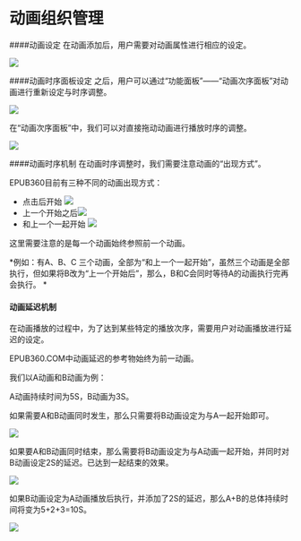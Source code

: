 # 动画组织管理

####动画设定
在动画添加后，用户需要对动画属性进行相应的设定。

![](http://qn.media.epub360.com/materials/origin/97f2eab9f46c3e725e958efa0bbfe6eb_origin.png)


####动画时序面板设定
之后，用户可以通过“功能面板”——“动画次序面板”对动画进行重新设定与时序调整。

![](http://qn.media.epub360.com/materials/origin/7cafe2e7ff4e6abe31f28d852f812f92_origin.png)

在“动画次序面板”中，我们可以对直接拖动动画进行播放时序的调整。

![](http://qn.media.epub360.com/materials/origin/1cc6174de90a5ebd7be1252f382abb90_origin.png)

####动画时序机制
在动画时序调整时，我们需要注意动画的“出现方式”。

EPUB360目前有三种不同的动画出现方式：

* 点击后开始 ![](http://qn.media.epub360.com/materials/origin/d8cd115d5bef0d990070d704879d602f_origin.png)
* 上一个开始之后![](http://qn.media.epub360.com/materials/origin/5ad58f5d4ad190977b8447b5bbe690c4_origin.png)
* 和上一个一起开始 ![](http://qn.media.epub360.com/materials/origin/839ef19c37503a853b82689b8eb392a5_origin.png)

这里需要注意的是每一个动画始终参照前一个动画。

*例如：有A、B、C 三个动画，全部为“和上一个一起开始”，虽然三个动画是全部执行，但如果将B改为“上一个开始后”，那么，B和C会同时等待A的动画执行完再会执行。
*

#### 动画延迟机制
在动画播放的过程中，为了达到某些特定的播放次序，需要用户对动画播放进行延迟的设定。

EPUB360.COM中动画延迟的参考物始终为前一动画。

我们以A动画和B动画为例：

A动画持续时间为5S，B动画为3S。

如果需要A和B动画同时发生，那么只需要将B动画设定为与A一起开始即可。

![](http://qn.media.epub360.com/materials/origin/f89b4bb2eba864fe73ca815066409731_origin.jpg)

如果要A和B动画同时结束，那么需要将B动画设定为与A动画一起开始，并同时对B动画设定2S的延迟。已达到一起结束的效果。

![](http://qn.media.epub360.com/materials/origin/afd0fc2f1a3beb20540527734abe0e92_origin.jpg)

如果B动画设定为A动画播放后执行，并添加了2S的延迟，那么A+B的总体持续时间将变为5+2+3=10S。

![](http://qn.media.epub360.com/materials/origin/873ea97c1f442af783cdc4a00eb34c6d_origin.jpg)



